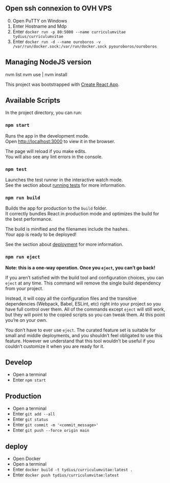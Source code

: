 ## Open ssh connexion to OVH VPS
0. Open PuTTY on Windows
1. Enter Hostname and Mdp
1. Enter `docker run -p 80:5000 --name curriculumvitae tydius/curriculumvitae`
2. Enter `docker run -d --name ouroboros -v /var/run/docker.sock:/var/run/docker.sock pyouroboros/ouroboros`

## Managing NodeJS version
nvm list
nvm use <v> | nvm install <v>

This project was bootstrapped with [Create React App](https://github.com/facebook/create-react-app).

## Available Scripts

In the project directory, you can run:

### `npm start`

Runs the app in the development mode.<br />
Open [http://localhost:3000](http://localhost:3000) to view it in the browser.

The page will reload if you make edits.<br />
You will also see any lint errors in the console.

### `npm test`

Launches the test runner in the interactive watch mode.<br />
See the section about [running tests](https://facebook.github.io/create-react-app/docs/running-tests) for more information.

### `npm run build`

Builds the app for production to the `build` folder.<br />
It correctly bundles React in production mode and optimizes the build for the best performance.

The build is minified and the filenames include the hashes.<br />
Your app is ready to be deployed!

See the section about [deployment](https://facebook.github.io/create-react-app/docs/deployment) for more information.

### `npm run eject`

**Note: this is a one-way operation. Once you `eject`, you can’t go back!**

If you aren’t satisfied with the build tool and configuration choices, you can `eject` at any time. This command will remove the single build dependency from your project.

Instead, it will copy all the configuration files and the transitive dependencies (Webpack, Babel, ESLint, etc) right into your project so you have full control over them. All of the commands except `eject` will still work, but they will point to the copied scripts so you can tweak them. At this point you’re on your own.

You don’t have to ever use `eject`. The curated feature set is suitable for small and middle deployments, and you shouldn’t feel obligated to use this feature. However we understand that this tool wouldn’t be useful if you couldn’t customize it when you are ready for it.

## Develop
- Open a terminal
- Enter `npm start`

## Production
- Open a terminal
- Enter `git add --all`
- Enter `git status`
- Enter `git commit -m '<commit_message>'`
- Enter `git push --force origin main`


## deploy

- Open Docker
- Open a terminal
- Enter `docker build -t tydius/curriculumvitae:latest .`
- Enter `docker push tydius/curriculumvitae:latest`
